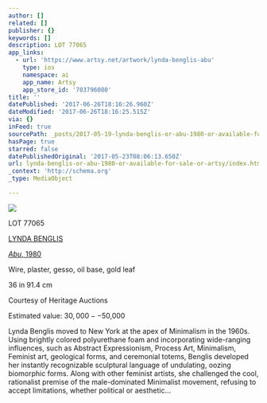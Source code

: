 ```yaml
---
author: []
related: []
publisher: {}
keywords: []
description: LOT 77065
app_links:
  - url: 'https://www.artsy.net/artwork/lynda-benglis-abu'
    type: ios
    namespace: ai
    app_name: Artsy
    app_store_id: '703796080'
title: ''
datePublished: '2017-06-26T18:16:26.960Z'
dateModified: '2017-06-26T18:16:25.515Z'
via: {}
inFeed: true
sourcePath: _posts/2017-05-19-lynda-benglis-or-abu-1980-or-available-for-sale-or-artsy.md
hasPage: true
starred: false
datePublishedOriginal: '2017-05-23T08:06:13.650Z'
url: lynda-benglis-or-abu-1980-or-available-for-sale-or-artsy/index.html
_context: 'http://schema.org'
_type: MediaObject

---
```

![](https://the-grid-user-content.s3-us-west-2.amazonaws.com/8c043efd-6d19-493f-8a88-7770fde96fc7.jpg)

LOT 77065

[LYNDA BENGLIS][0]

_[Abu][1]_[, 1980][1]

Wire, plaster, gesso, oil base, gold leaf

36 in 91.4 cm

Courtesy of Heritage Auctions

Estimated value: $30,000--$50,000

Lynda Benglis moved to New York at the apex of Minimalism in the 1960s. Using brightly colored polyurethane foam and incorporating wide-ranging influences, such as Abstract Expressionism, Process Art, Minimalism, Feminist art, geological forms, and ceremonial totems, Benglis developed her instantly recognizable sculptural language of undulating, oozing biomorphic forms. Along with other feminist artists, she challenged the cool, rationalist premise of the male-dominated Minimalist movement, refusing to accept limitations, whether political or aesthetic...

[0]: https://www.artsy.net/artist/lynda-benglis
[1]: https://www.artsy.net/artwork/lynda-benglis-abu